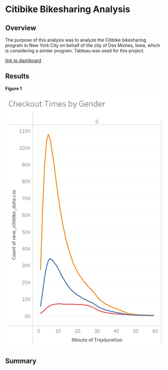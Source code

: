 # Citibike Bikesharing Analysis

## Overview

The purpose of this analysis was to analyze the Citibike bikesharing program in New York City on behalf of the city of Des Moines, Iowa, which is considering a similar program. Tableau was used for this project.

[link to dashboard](https://public.tableau.com/app/profile/thomas.shane/viz/Module_14_Challenge_Bikesharing_Workbook/Story1)


## Results

**Figure 1**

![CheckoutTimesbyGender](CheckoutTimesbyGender.png)


## Summary
